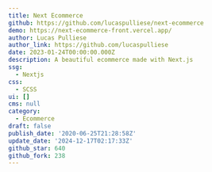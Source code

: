 ```yaml
---
title: Next Ecommerce
github: https://github.com/lucaspulliese/next-ecommerce
demo: https://next-ecommerce-front.vercel.app/
author: Lucas Pulliese
author_link: https://github.com/lucaspulliese
date: 2023-01-24T00:00:00.000Z
description: A beautiful ecommerce made with Next.js
ssg:
  - Nextjs
css:
  - SCSS
ui: []
cms: null
category:
  - Ecommerce
draft: false
publish_date: '2020-06-25T21:28:58Z'
update_date: '2024-12-17T02:17:33Z'
github_star: 640
github_fork: 238
---
```

